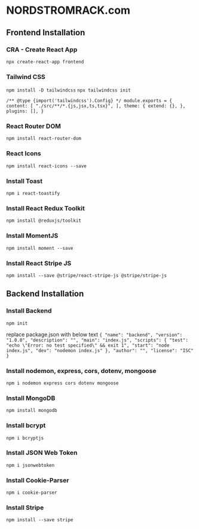 # NORDSTROMRACK.com

## Frontend Installation

### CRA - Create React App

`npx create-react-app frontend`

### Tailwind CSS

`npm install -D tailwindcss`
`npx tailwindcss init`

`/** @type {import('tailwindcss').Config} */
module.exports = {
  content: [
    "./src/**/*.{js,jsx,ts,tsx}",
  ],
  theme: {
    extend: {},
  },
  plugins: [],
}`

### React Router DOM

`npm install react-router-dom`

### React Icons

`npm install react-icons --save`

### Install Toast

`npm i react-toastify`

### Install React Redux Toolkit

`npm install @reduxjs/toolkit`

### Install MomentJS

`npm install moment --save`

### Install React Stripe JS

`npm install --save @stripe/react-stripe-js @stripe/stripe-js`

<!-- Backend Installation -->

## Backend Installation

### Install Backend

`npm init`

replace package.json with below text
`{
"name": "backend",
"version": "1.0.0",
"description": "",
"main": "index.js",
"scripts": {
"test": "echo \"Error: no test specified\" && exit 1",
"start": "node index.js",
"dev": "nodemon index.js"
},
"author": "",
"license": "ISC"
}`

### Install nodemon, express, cors, dotenv, mongoose

`npm i nodemon express cors dotenv mongoose`

### Install MongoDB

`npm install mongodb`

### Install bcrypt

`npm i bcryptjs`

### Install JSON Web Token

`npm i jsonwebtoken`

### Install Cookie-Parser

`npm i cookie-parser`

### Install Stripe

`npm install --save stripe`
